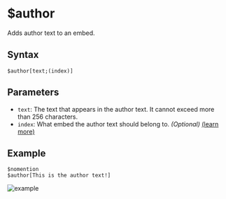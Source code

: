 # $author
Adds author text to an embed.

## Syntax
```
$author[text;(index)]
```

## Parameters
- `text`: The text that appears in the author text. It cannot exceed more than 256 characters.
- `index`: What embed the author text should belong to. _(Optional)_ [(learn more)](../resources/embedIndexes.md)

## Example
```
$nomention
$author[This is the author text!]
```

![example](https://user-images.githubusercontent.com/113303649/209974279-9aec899d-bd01-4238-9e51-916129f87f92.png)
